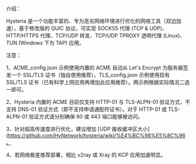 介绍：

Hysteria 是一个功能丰富的、专为恶劣网络环境进行优化的网络工具（双边加速），基于修改版的 QUIC 协议，可实现 SOCKS5 代理 (TCP & UDP)、HTTP/HTTPS 代理、TCP/UDP 转发、TCP/UDP TPROXY 透明代理 (Linux)、TUN (Windows 下为 TAP) 应用。

注意：

1、ACME_config.json 示例使用内置的 ACME 自动从 Let's Encrypt 为服务器签发一个 SSL/TLS 证书（独自使用推荐）。TLS_config.json 示例使用现有 SSL/TLS 证书（已有科学上网应用再增加此应用推荐）。两示例根据实际情况二选一即可。

2、Hysteria 内置的 ACME 目前仅支持 HTTP-01 与 TLS-ALPN-01 验证方式，不支持 DNS-01 验证方式（即不支持申请通配符证书）。对于 HTTP-01 或 TLS-ALPN-01 验证方式请分别确保 80 或 443 端口能够被访问。

3、针对超高传速度进行优化，建议增加 [UDP 接收缓冲区大小](https://github.com/HyNetwork/hysteria/wiki/%E4%BC%98%E5%8C%96。

4、若网络极差推荐部署，相比 v2ray 或 Xray 的 KCP 应用加速明显。
